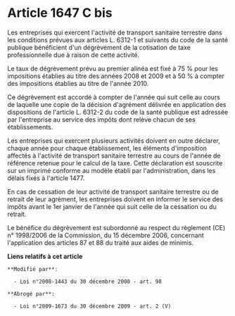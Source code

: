 # Article 1647 C bis

Les entreprises qui exercent l'activité de transport sanitaire terrestre dans les conditions prévues aux articles L. 6312-1
et suivants du code de la santé publique bénéficient d'un dégrèvement de la cotisation de taxe professionnelle due à raison
de cette activité.

Le taux de  dégrèvement prévu au premier alinéa est fixé à 75 % pour les impositions  établies au titre des années 2008 et
2009 et à 50 % à compter des impositions  établies au titre de l'année 2010.  

Ce dégrèvement est accordé à compter de l'année qui suit celle au cours de laquelle une copie de la décision d'agrément
délivrée en application des dispositions de l'article L. 6312-2 du code de la santé publique est adressée par l'entreprise au
service des impôts dont relève chacun de ses établissements.

Les entreprises qui exercent plusieurs activités doivent en outre déclarer, chaque année pour chaque établissement, les
éléments d'imposition affectés à l'activité de transport sanitaire terrestre au cours de l'année de référence retenue pour le
calcul de la taxe. Cette déclaration est souscrite sur un imprimé conforme au modèle établi par l'administration, dans les
délais fixés à l'article 1477.

En cas de cessation de leur activité de transport sanitaire terrestre ou de retrait de leur agrément, les entreprises doivent
en informer le service des impôts avant le 1er janvier de l'année qui suit celle de la cessation ou du retrait.

Le bénéfice  du dégrèvement est subordonné au respect du règlement (CE) n° 1998/2006 de la  Commission, du 15 décembre 2006,
concernant l'application des articles 87 et 88  du traité aux aides de minimis.

**Liens relatifs à cet article**

	**Modifié par**:

	  - Loi n°2008-1443 du 30 décembre 2008 - art. 98

	**Abrogé par**:

	  - Loi n°2009-1673 du 30 décembre 2009 - art. 2 (V)
